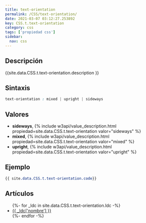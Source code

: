```yaml
---
title: text-orientation
permalink: /CSS/text-orientation/
date: 2021-03-07 03:12:27.253892
key: CSS.t.text-orientation
category: css
tags: ['propiedad css']
sidebar: 
  nav: css
---
```


## Descripción
{{site.data.CSS.t.text-orientation.description }}

## Sintaxis
~~~css
text-orientation : mixed | upright | sideways
~~~

## Valores
* **sideways**,  {% include w3api/value_description.html propiedad=site.data.CSS.t.text-orientation valor="sideways" %}
* **mixed**,  {% include w3api/value_description.html propiedad=site.data.CSS.t.text-orientation valor="mixed" %}
* **upright**,  {% include w3api/value_description.html propiedad=site.data.CSS.t.text-orientation valor="upright" %}

## Ejemplo
~~~css
{{ site.data.CSS.t.text-orientation.code}}
~~~

## Artículos
<ul>
{%- for _ldc in site.data.CSS.t.text-orientation.ldc -%}
   <li>
       <a href="{{_ldc['url'] }}">{{ _ldc['nombre'] }}</a>
   </li>
{%- endfor -%}
</ul>

